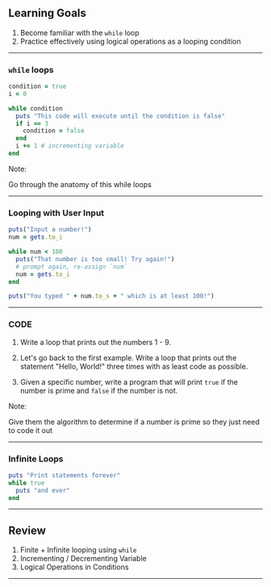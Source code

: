 ## Learning Goals

1. Become familiar with the `while` loop
2. Practice effectively using logical operations as a looping condition

---

### `while` loops

```ruby
condition = true
i = 0

while condition
  puts "This code will execute until the condition is false"
  if i == 3
    condition = false
  end
  i += 1 # incrementing variable
end
```

Note:

Go through the anatomy of this while loops

---

### Looping with User Input

```ruby
puts("Input a number!")
num = gets.to_i

while num < 100
  puts("That number is too small! Try again!")
  # prompt again, re-assign `num`
  num = gets.to_i
end

puts("You typed " + num.to_s + " which is at least 100!")
```

---

### CODE

1. Write a loop that prints out the numbers 1 - 9.

2. Let's go back to the first example. Write a loop that prints out
the statement "Hello, World!" three times with as least code as possible.

3. Given a specific number, write a program that will print `true` if the
number is prime and `false` if the number is not.

Note:

Give them the algorithm to determine if a number is prime so they just
need to code it out

---

### Infinite Loops

```ruby
puts "Print statements forever"
while true
  puts "and ever"
end
```

---

## Review

1. Finite + Infinite looping using `while`
1. Incrementing / Decrementing Variable
2. Logical Operations in Conditions

---
